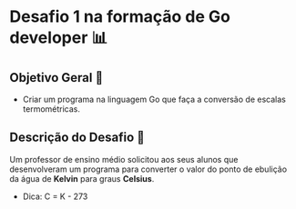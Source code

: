 # Desafio 1 na formação de Go developer 📊

## Objetivo Geral 🚀
* Criar um programa na linguagem Go que faça a conversão de escalas termométricas.

## Descrição do Desafio 📒
Um professor de ensino médio solicitou aos seus alunos que desenvolveram um programa para converter o valor do ponto de ebulição da água de **Kelvin** para graus **Celsius**.<br>

* Dica: C = K - 273

